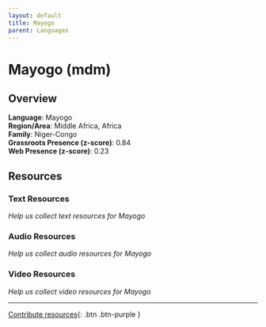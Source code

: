 ```yaml
---
layout: default
title: Mayogo
parent: Languages
---
```


# Mayogo (mdm)

## Overview

**Language**: Mayogo  
**Region/Area**: Middle Africa, Africa  
**Family**: Niger-Congo  
**Grassroots Presence (z-score)**: 0.84  
**Web Presence (z-score)**: 0.23  

## Resources

### Text Resources
*Help us collect text resources for Mayogo*

### Audio Resources
*Help us collect audio resources for Mayogo*

### Video Resources
*Help us collect video resources for Mayogo*

---

[Contribute resources](https://forms.office.com/e/1SfLJx3u1r){: .btn .btn-purple }

